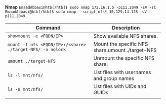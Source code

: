 **Nmap**
`EmaadAbbasi@htb[/htb]$ sudo nmap 172.16.1.5 -p111,2049 -sV -sC `
`EmaadAbbasi@htb[/htb]$ sudo nmap --script nfs* 10.129.14.128 -sV -p111,2049`

| **Command**                                               | **Description**                                  |
| --------------------------------------------------------- | ------------------------------------------------ |
| `showmount -e <FQDN/IP>`                                  | Show available NFS shares.                       |
| `mount -t nfs <FQDN/IP>:/<share> ./target-NFS/ -o nolock` | Mount the specific NFS share.umount ./target-NFS |
| `umount ./target-NFS`                                     | Unmount the specific NFS share.                  |
| `ls -l mnt/nfs/`                                          | List files with usernames and group names        |
| `ls -n mnt/nfs/`                                          | List files with UIDs and GUIDs                   |
|                                                           |                                                  |
